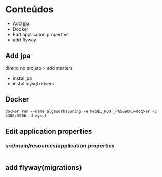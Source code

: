 # Conteúdos

- Add jpa
- Docker
- Edit application properties
- add flyway

## Add jpa

direito no projeto > add starters

- instal jpa
- instal mysql drivers

## Docker

```
docker run --name algaworksSpring -e MYSQL_ROOT_PASSWORD=docker -p 3306:3306 -d mysql
```

## Edit application properties

### src/main/resources/application.properties

```java

```

## add flyway(migrations)
